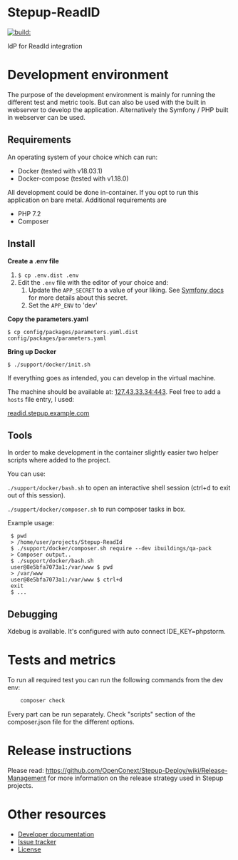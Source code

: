 Stepup-ReadID
===================

<a href="#">
    <img src="https://travis-ci.org/OpenConext/Stepup-ReadID.svg?branch=develop" alt="build:">
</a></br>

IdP for ReadId integration 

Development environment
======================

The purpose of the development environment is mainly for running the different test and metric tools. But can also be
used with the built in webserver to develop the application. Alternatively the Symfony / PHP built in webserver can be 
used.

Requirements
-------------------
An operating system of your choice which can run:
- Docker (tested with v18.03.1)
- Docker-compose (tested with v1.18.0)

All development could be done in-container. If you opt to run this application on bare metal. Additional requirements are

- PHP 7.2
- Composer

Install
-------------------
**Create a .env file**
1. `$ cp .env.dist .env`
1. Edit the `.env` file with the editor of your choice and: 
    1. Update the `APP_SECRET` to a value of your liking. See [Symfony docs](https://symfony.com/doc/current/reference/configuration/framework.html#secret) for more details about this secret. 
    1. Set the `APP_ENV` to 'dev'

**Copy the parameters.yaml**

`$ cp config/packages/parameters.yaml.dist config/packages/parameters.yaml`

**Bring up Docker**

```
$ ./support/docker/init.sh
```

If everything goes as intended, you can develop in the virtual machine.

The machine should be available at: [127.43.33.34:443](https://127.43.33.34:443). Feel free to add a `hosts` file entry,
I used: 

[readid.stepup.example.com](https://readid.stepup.example.com)

Tools
------
In order to make development in the container slightly easier two helper scripts where added to the project.

You can use:

`./support/docker/bash.sh` to open an interactive shell session (ctrl+d to exit out of this session).

`./support/docker/composer.sh` to run composer tasks in box.

Example usage:

```
 $ pwd
 > /home/user/projects/Stepup-ReadId
 $ ./support/docker/composer.sh require --dev ibuildings/qa-pack
 > Composer output..
 $ ./support/docker/bash.sh
 user@8e5bfa7073a1:/var/www $ pwd
 > /var/www
 user@8e5bfa7073a1:/var/www $ ctrl+d
 exit
 $ ...
```  

Debugging
-------------------
Xdebug is available. It's configured with auto connect IDE_KEY=phpstorm. 

Tests and metrics
==================

To run all required test you can run the following commands from the dev env:

```bash 
    composer check
```

Every part can be run separately. Check "scripts" section of the composer.json file for the different options.

Release instructions
=====================

Please read: https://github.com/OpenConext/Stepup-Deploy/wiki/Release-Management for more information on the release strategy used in Stepup projects.

Other resources
======================

 - [Developer documentation](docs/index.md)
 - [Issue tracker](https://www.pivotaltracker.com/n/projects/1163646)
 - [License](LICENSE)
